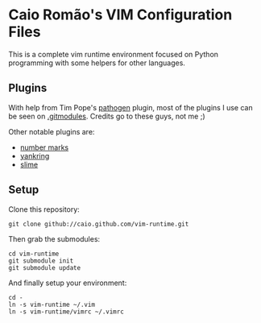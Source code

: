 Caio Romão's VIM Configuration Files
====================================

This is a complete vim runtime environment focused on Python programming
with some helpers for other languages.


Plugins
-------

With help from Tim Pope's [pathogen][1] plugin, most of the plugins I use
can be seen on [.gitmodules][6]. Credits go to these guys, not me ;)

Other notable plugins are:

- [number marks][2]
- [yankring][4]
- [slime][5]


Setup
-----

Clone this repository:

    git clone github://caio.github.com/vim-runtime.git

Then grab the submodules:

    cd vim-runtime
    git submodule init
    git submodule update

And finally setup your environment:

    cd -
    ln -s vim-runtime ~/.vim
    ln -s vim-runtime/vimrc ~/.vimrc

[1]: http://github.com/tpope/vim-pathogen
[2]: http://www.vim.org/scripts/script.php?script_id=2194
[4]: http://www.vim.org/scripts/script.php?script_id=1234
[5]: http://technotales.wordpress.com/2007/10/03/like-slime-for-vim/
[6]: http://github.com/caio/vim-runtime/blob/master/.gitmodules
